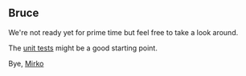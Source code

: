 
## Bruce

We're not ready yet for prime time but feel free to take a look around.

The [unit
tests](https://github.com/mcaserta/bruce/tree/main/src/test/java/com/mirkocaserta/bruce)
might be a good starting point.

Bye, [Mirko](https://mirkocaserta.com/)
